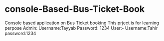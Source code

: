 # console-Based-Bus-Ticket-Book
Console  based application on Bus Ticket booking
This prject is for learning perpose
Admin:
Username:Tayyab 
Password: 1234
User:-
Username:Tahir
password:1234
